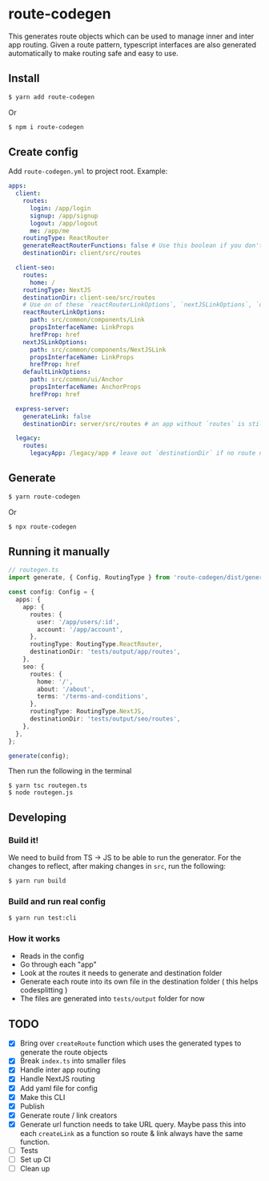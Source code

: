 # route-codegen

This generates route objects which can be used to manage inner and inter app routing. Given a route pattern, typescript interfaces are also generated automatically to make routing safe and easy to use.

## Install

```bash
$ yarn add route-codegen
```

Or

```bash
$ npm i route-codegen
```

## Create config

Add `route-codegen.yml` to project root. Example:

```yml
apps:
  client:
    routes:
      login: /app/login
      signup: /app/signup
      logout: /app/logout
      me: /app/me
    routingType: ReactRouter
    generateReactRouterFunctions: false # Use this boolean if you don't want to create typed convenient functions/hooks such as `useParams` or `useRedirect`
    destinationDir: client/src/routes

  client-seo:
    routes:
      home: /
    routingType: NextJS
    destinationDir: client-seo/src/routes
    # Use on of these `reactRouterLinkOptions`, `nextJSLinkOptions`, `defaultLinkOptions` options below if you want to custom how Link is created
    reactRouterLinkOptions:
      path: src/common/components/Link
      propsInterfaceName: LinkProps
      hrefProp: href
    nextJSLinkOptions:
      path: src/common/components/NextJSLink
      propsInterfaceName: LinkProps
      hrefProp: href
    defaultLinkOptions:
      path: src/common/ui/Anchor
      propsInterfaceName: AnchorProps
      hrefProp: href

  express-server:
    generateLink: false
    destinationDir: server/src/routes # an app without `routes` is still valid. In this case, this app can still generate url to other apps

  legacy:
    routes:
      legacyApp: /legacy/app # leave out `destinationDir` if no route needs to be generated. Other apps still generate routes to this app
```

## Generate

```bash
$ yarn route-codegen
```

Or

```bash
$ npx route-codegen
```

## Running it manually

```ts
// routegen.ts
import generate, { Config, RoutingType } from 'route-codegen/dist/generate';

const config: Config = {
  apps: {
    app: {
      routes: {
        user: '/app/users/:id',
        account: '/app/account',
      },
      routingType: RoutingType.ReactRouter,
      destinationDir: 'tests/output/app/routes',
    },
    seo: {
      routes: {
        home: '/',
        about: '/about',
        terms: '/terms-and-conditions',
      },
      routingType: RoutingType.NextJS,
      destinationDir: 'tests/output/seo/routes',
    },
  },
};

generate(config);
```

Then run the following in the terminal

```
$ yarn tsc routegen.ts
$ node routegen.js
```

## Developing

### Build it!

We need to build from TS -> JS to be able to run the generator. For the changes to reflect, after making changes in `src`, run the following:

```bash
$ yarn run build
```

### Build and run real config

```bash
$ yarn run test:cli
```

### How it works

- Reads in the config
- Go through each "app"
- Look at the routes it needs to generate and destination folder
- Generate each route into its own file in the destination folder ( this helps codesplitting )
- The files are generated into `tests/output` folder for now

## TODO

- [x] Bring over `createRoute` function which uses the generated types to generate the route objects
- [x] Break `index.ts` into smaller files
- [x] Handle inter app routing
- [x] Handle NextJS routing
- [x] Add yaml file for config
- [x] Make this CLI
- [x] Publish
- [x] Generate route / link creators
- [x] Generate url function needs to take URL query. Maybe pass this into each `createLink` as a function so route & link always have the same function.
- [ ] Tests
- [ ] Set up CI
- [ ] Clean up
